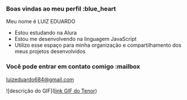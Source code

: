 ### Boas vindas ao meu perfil :blue_heart

Meu nome é LUIZ EDUARDO

- Estou estudando na Alura
- Estou me desenvolvendo na linguagem JavaScript
- Utilizo esse espaço para minha organização e compartilhamento dos meus projetos desenvolvidos

### Você pode entrar em contato comigo :mailbox

luizeduardo684@gmail.com


![descrição do GIF]([link GIF do Tenor](https://tenor.com/pt-BR/view/escorregando-yuri-alberto-caindo-de-joelhos-comemorando-caindo-pra-torcida-gif-9040935196131892578))
